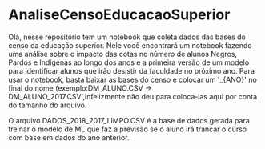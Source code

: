 # AnaliseCensoEducacaoSuperior
Olá, nesse repositório tem um notebook que coleta dados das bases do censo da educação superior. Nele você encontrará um notebook fazendo uma análise sobre o impacto das cotas no número de alunos Negros, Pardos e Indígenas ao longo dos anos e a primeira versão de um modelo para identificar alunos que irão desistir da faculdade no próximo ano. Para usar o notebook, basta baixar as bases do censo e colocar um '_{ANO}' no final do nome (exemplo:DM_ALUNO.CSV -> DM_ALUNO_2017.CSV',infelizmente não deu para coloca-las aqui por conta do tamanho do arquivo.

O arquivo DADOS_2018_2017_LIMPO.CSV é a base de dados gerada para treinar o modelo de ML que faz a previsão se o aluno irá trancar o curso com base em dados do ano anterior.
